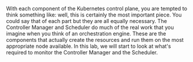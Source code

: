 With each component of the Kubernetes control plane, you are tempted to think something like: well, this is certainly the most important piece. You could say that of each part but they are all equally necessary. The Controller Manager and Scheduler do much of the real work that you imagine when you think of an orchestration engine. These are the components that actually create the resources and run them on the most appropriate node available. In this lab, we will start to look at what's required to monitor the Controller Manager and the Scheduler.